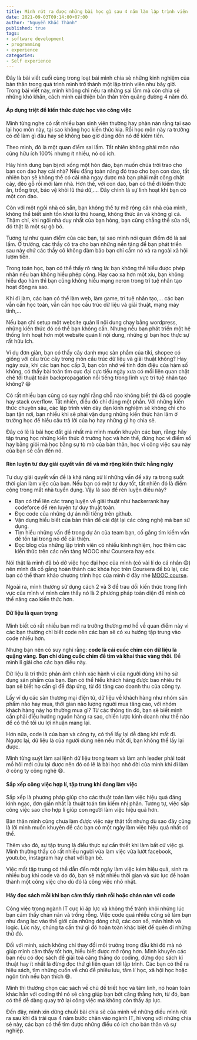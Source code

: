```yaml
---
title: Mình rút ra được những bài học gì sau 4 năm làm lập trình viên | Phần 2
date: 2021-09-03T09:14:00+07:00
author: "Nguyễn Khắc Thành"
published: true 
tags:
- software development
- programming
- experience
categories:
- Self experience
---
```


Đây là bài viết cuối cùng trong loạt bài mình chia sẻ những kinh nghiệm của bản thân trong quá trình mình trở thành một lập trình viên như bây giờ.
Trong bài viết này, mình không chỉ nếu ra những sai lầm mà còn chia sẻ những khó khăn, cách mình cải thiện bản thân trên quãng đường 4 năm đó.

<!--More-->


#### Áp dụng triệt để kiến thức được học vào công việc

Mình từng nghe có rất nhiều bạn sinh viên thường hay phàn nàn rằng tại sao lại học môn này, tại sao không học kiến thức kia. Rồi học môn này ra trường có để làm gì đâu hay sẽ không bao giờ  dùng đến nó để kiếm tiền.

Theo mình, đó là một quan điểm sai lầm. Tất nhiên không phải môn nào cũng hữu ích 100% nhưng ít nhiều, nó có ích.

Hãy hình dung bạn bị rơi xống một hòn đảo, bạn muốn chúa trời trao cho bạn con dao hay cái nhà? Nếu đấng toàn năng đó trao cho bạn con dao, tất nhiên bạn sẽ không thể có cái nhà ngay được mà bạn phải mất công chặt cây, đẽo gỗ rồi mới làm nhà. Hơn thế, với con dao, bạn có thể đi kiếm thức ăn, trồng trọt, bảo vệ khỏi lũ thú dữ,.... Đây chính là sự linh hoạt khi bạn có một con dao.

Còn với một ngôi nhà có sẵn, bạn không thể tự mở rộng căn nhà của mình, không thể biết sinh tồn khỏi lũ thú hoang, không thức ăn và không gì cả. Thậm chí, khi ngôi nhà duy nhất của bạn hỏng, bạn cũng chẳng thể sửa nổi, đó thật là một sự gò bó.

Tương tự như quan điểm của các bạn, tại sao mình nói quan điểm đó là sai lầm. Ở trường, các thầy cô tra cho bạn những nền tảng để bạn phát triển sau này chứ các thầy cô không đảm bảo bạn chỉ cầm nó và ra ngoài xã hội lượm tiền.

Trong toán học, bạn có thể thấy rõ ràng là: bạn không thể hiểu được phép nhân nếu bạn không hiểu phép cộng. Hay cao xa hơn một xíu, bạn không hiểu đạo hàm thì bạn cũng không hiểu mạng neron trong trí tuệ nhân tạo hoạt động ra sao.

Khi đi làm, các bạn có thể làm web, làm game, trí tuệ nhân tạo,... các bạn vẫn cần học toán, vẫn cần học cấu trúc dữ liệu và giải thuật, mạng máy tính,...

Nếu bạn chỉ setup một website quản lí nội dung chạy bằng wordpress, những kiến thức đó có thể bạn không cần. Nhưng nếu bạn phát triển một hệ thống linh hoạt hơn một website quản lí nội dung, những gì bạn học thực sự rất hữu ích.

Ví dụ đơn giản, bạn có thấy cây danh mục sản phẩm của tiki, shopee có giống với cấu trúc cây trong môn cấu trúc dữ liệu và giải thuật không? Hay ngày xưa, khi các bạn học cấp 3, bạn còn nhớ về tính đơn điệu của hàm số không, có thấy bài toán tìm cực đại cực tiểu ngày xưa có mối liên quan chặt chẽ tới thuật toán backpropagation nổi tiếng trong lĩnh vực trí tuệ nhân tạo không? :smile:

Có rất nhiều bạn cũng có suy nghĩ rằng chỗ nào không biết thì đã có google hay stack overflow. Tất nhiên, điều đó chỉ đúng một phần. Với những kiến thức chuyên sâu, các lập trình viên dày dạn kinh nghiệm sẽ không chỉ cho bạn tận nơi, bạn nhiều khi sẽ phải vận dụng những kiến thức hàn lâm ở trường học để hiểu câu trả lời của họ hay những gì họ chia sẻ.

Đây có lẽ là bài học đắt giá nhất mà mình muốn khuyên các bạn, rằng: hãy tập trung học những kiến thức ở trường học và hơn thế, đừng học vì điểm số hay bằng giỏi mà học bằng sự tò mò của bản thân, học vì công việc sau này của bạn sẽ cần đến nó.


#### Rèn luyện tư duy giải quyết vấn đề  và mở rộng kiến thức hằng ngày

Tư duy giải quyết vấn đề là khả năng xử lí những vấn đề xảy ra trong suốt thời gian làm việc của bạn. Nếu bạn có một tư duy tốt, tất nhiên đó là điểm cộng trong mắt nhà tuyển dụng. Vậy là sao để rèn luyện điều này?

- Bạn có thể lên các trang luyện về giải thuật như hackerrank hay codeforce để rèn luyện tư duy thuật toán.
- Đọc code của những dự án nổi tiếng trên github.
- Vận dụng hiểu biết của bản thân để cài đặt lại các công nghệ mà bạn sử dụng.
- Tìm hiểu những vấn đề trong dự án của team bạn, cố gắng tìm kiếm vấn đề  tồn tại trong nó để cải thiện.
- Đọc blog của những lập trình viên có nhiều kinh nghiệm, học thêm các kiến thức trên các nền tảng MOOC như Coursera hay edx.

Nói thật là mình đã bỏ dở việc học đại học của mình (có vài lí do cá nhân :smile:) nên mình đã cố gắng hoàn thành các khóa học trên Coursera đề bù lại, các bạn có thể tham khảo chương trình học của mình ở đây nhé [MOOC course](https://github.com/magiskboy/mooc).

Ngoài ra, mình thường sử dụng cách 2 và 3 để trau dồi kiến thức trong lĩnh vực của mình vì mình cảm thấy nó là 2 phương pháp toàn diện để mình có thể nâng cao kiến thức hơn.


#### Dữ liệu là quan trọng

Mình biết có rất nhiều bạn mới ra trường thường mơ hồ về quan điểm này vì các bạn thường chỉ biết code nên các bạn sẽ có xu hướng tập trung vào code nhiều hơn.

Nhưng bạn nên có suy nghĩ rằng: **code là  cái cuốc chim còn dữ liệu là quặng vàng. Bạn chỉ dùng cuốc chim để tìm và khai thác vàng thôi**. Để mình lí giải cho các bạn điều này.

Dữ liệu là tri thức phản ánh chính xác hành vi của người dùng khi họ sử dụng sản phẩm của bạn. Bạn có thể hiểu khách hàng được bao nhiêu thì bạn sẽ biết họ cần gì để đáp ứng, từ đó tăng cao doanh thu của công ty.

Lấy ví dụ các sàn thương mại điện tử, dữ liệu về khách hàng như nhóm sản phẩm nào hay mua, thời gian nào lượng người mua tăng cao, với nhóm khách hàng này họ thường mua gì? Từ các thông tin đó, bạn sẽ biết mình cần phải điều hướng nguồn hàng ra sao, chiến lược kinh doanh như thế nào để có thể tối ưu lợi nhuận mang lại. 

Hơn nữa, code là của bạn và công ty, có thể lấy lại dễ dàng khi mất đi. Ngược lại, dữ liệu là của người dùng nên nếu mất đi, bạn không thể lấy lại được.

Mình từng suýt làm sai lệnh dữ liệu trong team và làm anh leader phải toát mồ hôi mới cứu lại được nên đó có lẽ là bài học nhớ đời của mình khi đi làm ở công ty công nghệ :smile:.


#### Sắp xếp công việc hợp lí, tập trung khi đang làm việc

Sắp xếp là phương pháp giúp cho các thuật toán làm việc hiệu quả đáng kinh ngạc, đơn giản nhất là thuật toán tìm kiếm nhị phân. Tương tự, việc sắp công việc sao cho hợp lí giúp con người làm việc hiệu quả hơn.

Bản thân mình cũng chưa làm được việc này thật tốt nhưng dù sao đây cũng là lời mình muốn khuyên để các bạn có một ngày làm việc hiệu quả nhất có thể.

Thêm vào đó, sự tập trung là điều thực sự cần thiết khi làm bất cứ  việc gì. Mình thường thấy có rất nhiều người vừa làm việc vừa lướt facebook, youtube, instagram hay chat với bạn bè.

Việc mất tập trung có thể dẫn đến một ngày làm việc kém hiệu quả, sinh ra nhiều bug khi code và do đó, bạn sẽ mất nhiều thời gian và sức lực để hoàn thành một công việc cho dù đó là công việc nhỏ nhặt. 


#### Hãy đọc sách mỗi khi bạn cảm thấy rảnh rỗi hoặc chán nản với code 

Công việc trong ngành IT cực kì áp lực và không thể tránh khỏi những lúc bạn cảm thấy chán nản và trống rỗng. Việc code quá nhiều cũng sẽ làm bạn như đang lạc vào thế giới của những dòng chữ, các con số, màn hình và logic. Lúc này, chúng ta cần thứ gì đó hoàn toàn khác biệt để quên đi những thứ đó.

Đối với mình, sách không chỉ thay đổi môi trường trong đầu khi đó mà nó giúp mình cảm thấy tốt hơn, hiểu biết được mở rộng hơn. Mình khuyên các bạn nếu có đọc sách để giải toả căng thẳng do coding, đừng đọc sách kĩ thuật hay ít nhất là đừng đọc thứ gì liên quan tới lập trình. Các bạn có thể ra hiệu sách, tìm những cuốn về chủ đề phiêu lưu, tâm lí học, xã hội học hoặc ngôn tình nếu bạn thích :smile:.

Mình thì thường chọn các sách về chủ đề triết học và tâm linh, nó hoàn toàn khác hẳn với coding thì nó sẽ càng giúp bạn bớt căng thẳng hơn, từ đó, bạn có thể dễ dàng quay trở lại công việc mà không còn thấy áp lực.


Đến đây, mình xin dừng chuỗi bài chia sẻ của mình về những điều mình rút ra sau khi đã trải qua 4 năm bước chân vào ngành IT, hi vọng với những chia sẻ này, các bạn có thể tìm được những điều có ích cho bản thân và sự nghiệp.
